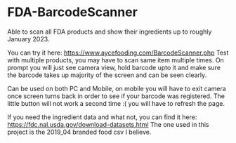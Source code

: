 # FDA-BarcodeScanner
Able to scan all FDA products and show their ingredients up to roughly January 2023. 

You can try it here: https://www.aycefooding.com/BarcodeScanner.php
Test with multiple products, you may have to scan same item multiple times.
On prompt you will just see camera view, hold barcode upto it and make sure the barcode takes up majority of the screen and can be seen clearly.

Can be used on both PC and Mobile, on mobile you will have to exit camera once screen turns back in order to see if your barcode was registered. The little button will not work a second time :( you will have to refresh the page. 

If you need the ingredient data and what not, you can find it here: https://fdc.nal.usda.gov/download-datasets.html The one used in this project is the 2019_04 branded food csv I believe. 
